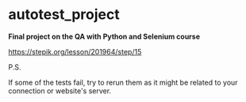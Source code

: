 # autotest_project
**Final project on the QA with Python and Selenium course**

https://stepik.org/lesson/201964/step/15


P.S.

If some of the tests fail, try to rerun them as it might be related to your connection or website's server.
